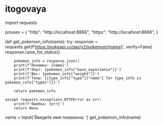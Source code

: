 # itogovaya
import requests

proxies = {
  "http": "http://localhost:8866",
  "https": "http://localhost:8866",
}

def get_pokemon_info(name):
    try:
        response = requests.get(f'https://pokeapi.co/api/v2/pokemon/{name}', verify=False)
        response.raise_for_status()

        pokemon_info = response.json()
        print(f'Покемон: {name}')
        print(f'Опыт: {pokemon_info["base_experience"]}')
        print(f'Вес: {pokemon_info["weight"]}')
        print(f'Типы: {[type_info["type"]["name"] for type_info in pokemon_info["types"]]}')

        return pokemon_info

    except requests.exceptions.HTTPError as err:
        print(f'Ошибка: {err}')
        return None


name = input('Введите имя покемона: ')
get_pokemon_info(name)
